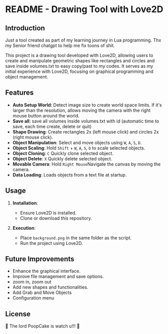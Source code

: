 # README - Drawing Tool with Love2D

## Introduction

Just a tool created as part of my learning journey in Lua programming. Thx my Senior friend chatgpt to help me fix toons of shit.

This project is a drawing tool developed with Love2D, allowing users to create and manipulate geometric shapes like rectangles and circles and save inside volumes.txt to easy copy/past to my codes. It serves as my initial experience with Love2D, focusing on graphical programming and object management.

## Features

- **Auto Setup World**: Detect image size to create world space limits. If it's larger than the resolution, allows moving the camera with the right mouse button around the world.
- **Save all**: save all volumes inside volumes.txt with id (automatic time to save, each time create, delete or quit)
- **Shape Drawing**: Create rectangles 2x (left mouse click) and circles 2x (right mouse click).
- **Object Manipulation**: Select and move objects using `W`, `A`, `S`, `D`.
- **Object Scaling**: Hold `Shift` + `W`, `A`, `S`, `D` to scale selected objects.
- **Object Cloning**: `C` Quickly clone selected object.
- **Object Delete**: `X` Quickly delete selected object.
- **Movable Camera**: Hold `Right Mouse`Navigate the canvas by moving the camera.
- **Data Loading**: Loads objects from a text file at startup.

## Usage

1. **Installation**:
   - Ensure Love2D is installed.
   - Clone or download this repository.

2. **Execution**:
   - Place `background.png` in the same folder as the script.
   - Run the project using Love2D.

## Future Improvements

- Enhance the graphical interface.
- Improve file management and save options.
- zoom in, zoom out
- Add new shapes and functionalities.
- Add Grab and Move Objects
- Configuration menu

## License
👀 The lord PoopCake is watch u!!! 👀
